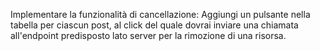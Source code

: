 Implementare la funzionalità di cancellazione:
Aggiungi un pulsante nella tabella per ciascun post, al click del quale dovrai inviare una chiamata all'endpoint predisposto lato server per la rimozione di una risorsa.
